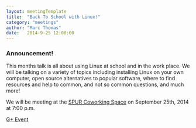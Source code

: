 ```yaml
---
layout: meetingTemplate
title:  "Back To School with Linux!"
category: "meetings"
author: "Marc Thomas"
date:   2014-9-25 12:00:00
---
```


<h3>Announcement!</h3>

<p>This months talk is all about using Linux at school and in the work place. We will be talking on a variety of topics including installing Linux on your own computer, open source alternatives to popular software, where to find resources and help to common, and not so common questions, and much more!</p>


We will be meeting at the <a href="https://www.google.com/maps/place/313+1%2F2+Division+St+S/@44.4569015,-93.1596518,17z/data=!3m1!4b1!4m2!3m1!1s0x87f653c708dab4b3:0x7826288e9b2cdb61">SPUR Coworking Space</a> on September 25th, 2014 at 7:00 p.m.

<a href="https://plus.google.com/events/c2lq5r2v0b6hs5f4v4m9v15v884?utm_source=chrome_ntp_icon&utm_medium=chrome_app&utm_campaign=chrome&authkey=CNnzv7Ooxt2x6AE" target="_blank">G+ Event</a>


